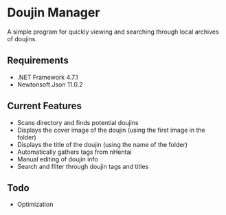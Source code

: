 # Doujin Manager
A simple program for quickly viewing and searching through local archives of doujins.

## Requirements 
* .NET Framework 4.7.1
* Newtonsoft.Json 11.0.2

## Current Features
* Scans directory and finds potential doujins
* Displays the cover image of the doujin (using the first image in the folder)
* Displays the title of the doujin (using the name of the folder)
* Automatically gathers tags from nHentai
* Manual editing of doujin info
* Search and filter through doujin tags and titles

## Todo
* Optimization

